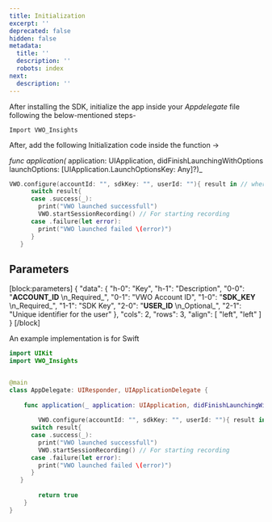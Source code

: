 ```yaml
---
title: Initialization
excerpt: ''
deprecated: false
hidden: false
metadata:
  title: ''
  description: ''
  robots: index
next:
  description: ''
---
```

After installing the SDK, initialize the app inside your _Appdelegate_ file following the below-mentioned steps-

`Import VWO_Insights`

After, add the following Initialization code inside the function -> 

_func application(_ application: UIApplication, didFinishLaunchingWithOptions launchOptions: [UIApplication.LaunchOptionsKey: Any]?)\_ 

```swift
VWO.configure(accountId: "", sdkKey: "", userId: ""){ result in // where accountID and sdkKey are provided on the VWO account
      switch result{
      case .success(_):
        print("VWO launched successfull")
        VWO.startSessionRecording() // For starting recording
      case .failure(let error):
        print("VWO launched failed \(error)")
      }
   }					
```

## Parameters

[block:parameters]
{
  "data": {
    "h-0": "Key",
    "h-1": "Description",
    "0-0": "**ACCOUNT_ID**  \n_Required_",
    "0-1": "VWO Account ID",
    "1-0": "**SDK_KEY**  \n_Required_",
    "1-1": "SDK Key",
    "2-0": "**USER_ID**  \n_Optional_",
    "2-1": "Unique identifier for the user"
  },
  "cols": 2,
  "rows": 3,
  "align": [
    "left",
    "left"
  ]
}
[/block]


An example implementation is for Swift

```swift
import UIKit
import VWO_Insights


@main
class AppDelegate: UIResponder, UIApplicationDelegate {
    
    func application(_ application: UIApplication, didFinishLaunchingWithOptions launchOptions: [UIApplication.LaunchOptionsKey: Any]?) -> Bool {
        
        VWO.configure(accountId: "", sdkKey: "", userId: ""){ result in // where accountID and sdkKey are provided on the VWO account
      switch result{
      case .success(_):
        print("VWO launched successfull")
        VWO.startSessionRecording() // For starting recording
      case .failure(let error):
        print("VWO launched failed \(error)")
      }
   }		
        
        return true
    }
}
```